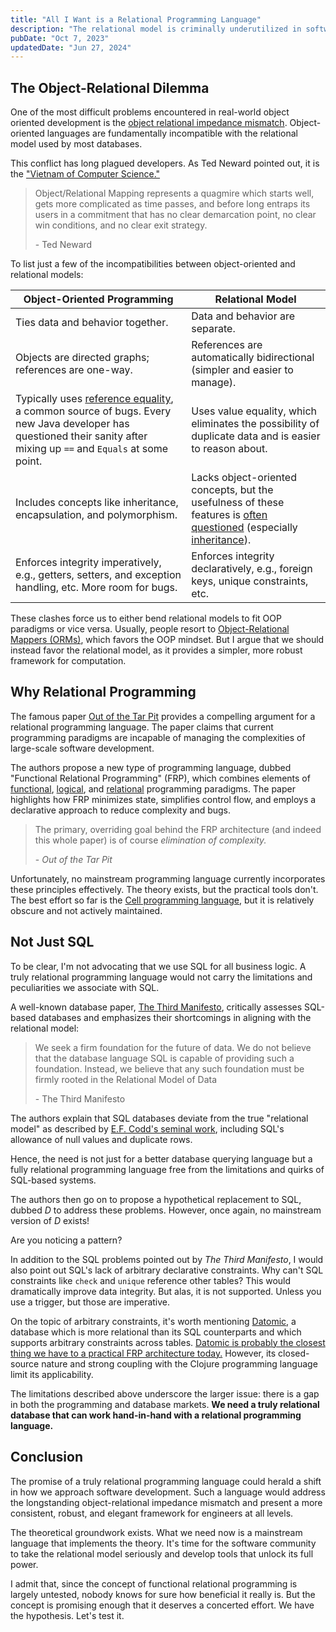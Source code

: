 ```yaml
---
title: "All I Want is a Relational Programming Language"
description: "The relational model is criminally underutilized in software development. Despite much theoretical discussion, no mainstream relational programming language exists. This needs to change if we want simpler, more robust software."
pubDate: "Oct 7, 2023"
updatedDate: "Jun 27, 2024"
---
```


## The Object-Relational Dilemma

One of the most difficult problems encountered in real-world object oriented development is the [object relational impedance mismatch](https://en.wikipedia.org/wiki/Object%E2%80%93relational_impedance_mismatch). Object-oriented languages are fundamentally incompatible with the relational model used by most databases.

This conflict has long plagued developers. As Ted Neward pointed out, it is the ["Vietnam of Computer Science."](https://www.odbms.org/wp-content/uploads/2013/11/031.01-Neward-The-Vietnam-of-Computer-Science-June-2006.pdf)

> Object/Relational Mapping represents a quagmire which starts well, gets more complicated as time passes, and before long entraps its users in a commitment that has no clear demarcation point, no clear win conditions, and no clear exit strategy.
>
> \- Ted Neward

To list just a few of the incompatibilities between object-oriented and relational models:

| Object-Oriented Programming                                                                                                                                                                                                          | Relational Model                                                                                                                                                                                                                     |
| ------------------------------------------------------------------------------------------------------------------------------------------------------------------------------------------------------------------------------------ | ------------------------------------------------------------------------------------------------------------------------------------------------------------------------------------------------------------------------------------ |
| Ties data and behavior together.                                                                                                                                                                                                     | Data and behavior are separate.                                                                                                                                                                                                      |
| Objects are directed graphs; references are one-way.                                                                                                                                                                                 | References are automatically bidirectional (simpler and easier to manage).                                                                                                                                                           |
| Typically uses [reference equality](https://www.baeldung.com/java-equals-method-operator-difference), a common source of bugs. Every new Java developer has questioned their sanity after mixing up `==` and `Equals` at some point. | Uses value equality, which eliminates the possibility of duplicate data and is easier to reason about.                                                                                                                               |
| Includes concepts like inheritance, encapsulation, and polymorphism.                                                                                                                                                                 | Lacks object-oriented concepts, but the usefulness of these features is [often questioned](https://youtu.be/QM1iUe6IofM?si=NZ2rdzanJ4M9ZZJM) (especially [inheritance](https://en.wikipedia.org/wiki/Composition_over_inheritance)). |
| Enforces integrity imperatively, e.g., getters, setters, and exception handling, etc. More room for bugs.                                                                                                                            | Enforces integrity declaratively, e.g., foreign keys, unique constraints, etc.                                                                                                                                                       |

These clashes force us to either bend relational models to fit OOP paradigms or vice versa. Usually, people resort to [Object-Relational Mappers (ORMs)](https://en.wikipedia.org/wiki/Object%E2%80%93relational_mapping), which favors the OOP mindset. But I argue that we should instead favor the relational model, as it provides a simpler, more robust framework for computation.

## Why Relational Programming

The famous paper [Out of the Tar Pit](https://curtclifton.net/papers/MoseleyMarks06a.pdf) provides a compelling argument for a relational programming language. The paper claims that current programming paradigms are incapable of managing the complexities of large-scale software development.

The authors propose a new type of programming language, dubbed "Functional Relational Programming" (FRP), which combines elements of [functional](https://en.wikipedia.org/wiki/Functional_programming), [logical](https://en.wikipedia.org/wiki/Logic_programming), and [relational](https://en.wikipedia.org/wiki/Relational_model) programming paradigms. The paper highlights how FRP minimizes state, simplifies control flow, and employs a declarative approach to reduce complexity and bugs.

> The primary, overriding goal behind the FRP architecture (and indeed this whole paper) is of course _elimination of complexity._
>
> \- _Out of the Tar Pit_

Unfortunately, no mainstream programming language currently incorporates these principles effectively. The theory exists, but the practical tools don't. The best effort so far is the [Cell programming language](https://www.cell-lang.net/), but it is relatively obscure and not actively maintained.

## Not Just SQL

To be clear, I'm not advocating that we use SQL for all business logic. A truly relational programming language would not carry the limitations and peculiarities we associate with SQL.

A well-known database paper, [The Third Manifesto](https://www.dcs.warwick.ac.uk/~hugh/TTM/DTATRM.pdf), critically assesses SQL-based databases and emphasizes their shortcomings in aligning with the relational model:

> We seek a firm foundation for the future of data. We do not believe that the database language SQL is capable of providing such a foundation. Instead, we believe that any such foundation must be firmly rooted in the Relational Model of Data
>
> \- The Third Manifesto

The authors explain that SQL databases deviate from the true "relational model" as described by [E.F. Codd's seminal work](http://db.dobo.sk/wp-content/uploads/2015/11/Codd_1970_A_relational_model.pdf), including SQL's allowance of null values and duplicate rows.

Hence, the need is not just for a better database querying language but a fully relational programming language free from the limitations and quirks of SQL-based systems.

The authors then go on to propose a hypothetical replacement to SQL, dubbed _D_ to address these problems. However, once again, no mainstream version of _D_ exists!

Are you noticing a pattern?

In addition to the SQL problems pointed out by _The Third Manifesto_, I would also point out SQL's lack of arbitrary declarative constraints. Why can't SQL constraints like `check` and `unique` reference other tables? This would dramatically improve data integrity. But alas, it is not supported. Unless you use a trigger, but those are imperative.

On the topic of arbitrary constraints, it's worth mentioning [Datomic](https://www.datomic.com/), a database which is more relational than its SQL counterparts and which supports arbitrary constraints across tables. [Datomic is probably the closest thing we have to a practical FRP architecture today.](https://www.youtube.com/watch?v=nbMMywfBXic) However, its closed-source nature and strong coupling with the Clojure programming language limit its applicability.

The limitations described above underscore the larger issue: there is a gap in both the programming and database markets. **We need a truly relational database that can work hand-in-hand with a relational programming language.**

## Conclusion

The promise of a truly relational programming language could herald a shift in how we approach software development. Such a language would address the longstanding object-relational impedance mismatch and present a more consistent, robust, and elegant framework for engineers at all levels.

The theoretical groundwork exists. What we need now is a mainstream language that implements the theory. It's time for the software community to take the relational model seriously and develop tools that unlock its full power.

I admit that, since the concept of functional relational programming is largely untested, nobody knows for sure how beneficial it really is. But the concept is promising enough that it deserves a concerted effort. We have the hypothesis. Let's test it.
